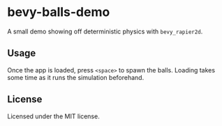 # bevy-balls-demo

A small demo showing off deterministic physics with `bevy_rapier2d`.

## Usage

Once the app is loaded, press `<space>` to spawn the balls. Loading takes some
time as it runs the simulation beforehand.

## License

Licensed under the MIT license.